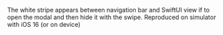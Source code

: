 The white stripe appears between navigation bar and SwiftUI view if to open the modal and then hide it with the swipe.
Reproduced on simulator with iOS 16 (or on device)
